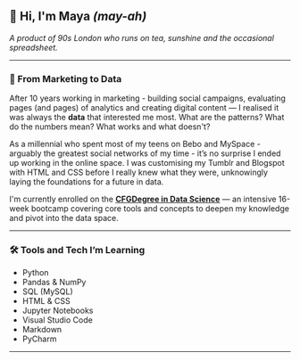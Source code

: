 ## 👋 Hi, I'm Maya *(may-ah)*
*A product of 90s London who runs on tea, sunshine and the occasional spreadsheet.*

---

### 🔄 From Marketing to Data

After 10 years working in marketing - building social campaigns, evaluating pages (and pages) of analytics and creating digital content — I realised it was always the **data** that interested me most. What are the patterns? What do the numbers mean? What works and what doesn't?

As a millennial who spent most of my teens on Bebo and MySpace - arguably the greatest social networks of my time - it’s no surprise I ended up working in the online space. I was customising my Tumblr and Blogspot with HTML and CSS before I really knew what they were, unknowingly laying the foundations for a future in data.

I'm currently enrolled on the **[CFGDegree in Data Science](https://codefirstgirls.com/courses/cfgdegree/)** — an intensive 16-week bootcamp covering core tools and concepts to deepen my knowledge and pivot into the data space.

---

### 🛠️ Tools and Tech I’m Learning

- Python  
- Pandas & NumPy  
- SQL (MySQL)  
- HTML & CSS  
- Jupyter Notebooks  
- Visual Studio Code  
- Markdown  
- PyCharm

---
